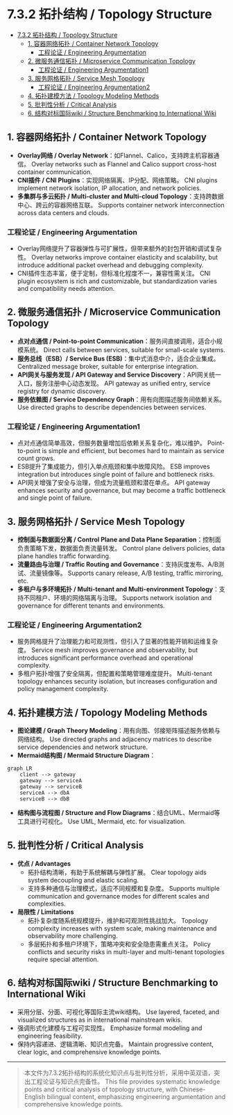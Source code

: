 # 7.3.2 拓扑结构 / Topology Structure


<!-- TOC START -->

- [7.3.2 拓扑结构 / Topology Structure](#732-拓扑结构-topology-structure)
  - [1. 容器网络拓扑 / Container Network Topology](#1-容器网络拓扑-container-network-topology)
    - [工程论证 / Engineering Argumentation](#工程论证-engineering-argumentation)
  - [2. 微服务通信拓扑 / Microservice Communication Topology](#2-微服务通信拓扑-microservice-communication-topology)
    - [工程论证 / Engineering Argumentation1](#工程论证-engineering-argumentation1)
  - [3. 服务网格拓扑 / Service Mesh Topology](#3-服务网格拓扑-service-mesh-topology)
    - [工程论证 / Engineering Argumentation2](#工程论证-engineering-argumentation2)
  - [4. 拓扑建模方法 / Topology Modeling Methods](#4-拓扑建模方法-topology-modeling-methods)
  - [5. 批判性分析 / Critical Analysis](#5-批判性分析-critical-analysis)
  - [6. 结构对标国际wiki / Structure Benchmarking to International Wiki](#6-结构对标国际wiki-structure-benchmarking-to-international-wiki)

<!-- TOC END -->

## 1. 容器网络拓扑 / Container Network Topology

- **Overlay网络 / Overlay Network**：如Flannel、Calico，支持跨主机容器通信。
  Overlay networks such as Flannel and Calico support cross-host container communication.
- **CNI插件 / CNI Plugins**：实现网络隔离、IP分配、网络策略。
  CNI plugins implement network isolation, IP allocation, and network policies.
- **多集群与多云拓扑 / Multi-cluster and Multi-cloud Topology**：支持跨数据中心、跨云的容器网络互联。
  Supports container network interconnection across data centers and clouds.

### 工程论证 / Engineering Argumentation

- Overlay网络提升了容器弹性与可扩展性，但带来额外的封包开销和调试复杂性。
  Overlay networks improve container elasticity and scalability, but introduce additional packet overhead and debugging complexity.
- CNI插件生态丰富，便于定制，但标准化程度不一，兼容性需关注。
  CNI plugin ecosystem is rich and customizable, but standardization varies and compatibility needs attention.

## 2. 微服务通信拓扑 / Microservice Communication Topology

- **点对点通信 / Point-to-point Communication**：服务间直接调用，适合小规模系统。
  Direct calls between services, suitable for small-scale systems.
- **服务总线（ESB）/ Service Bus (ESB)**：集中式消息中介，适合企业集成。
  Centralized message broker, suitable for enterprise integration.
- **API网关与服务发现 / API Gateway and Service Discovery**：API网关统一入口，服务注册中心动态发现。
  API gateway as unified entry, service registry for dynamic discovery.
- **服务依赖图 / Service Dependency Graph**：用有向图描述服务间依赖关系。
  Use directed graphs to describe dependencies between services.

### 工程论证 / Engineering Argumentation1

- 点对点通信简单高效，但服务数量增加后依赖关系复杂化，难以维护。
  Point-to-point is simple and efficient, but becomes hard to maintain as service count grows.
- ESB提升了集成能力，但引入单点瓶颈和集中故障风险。
  ESB improves integration but introduces single point of failure and bottleneck risks.
- API网关增强了安全与治理，但成为流量瓶颈和潜在单点。
  API gateway enhances security and governance, but may become a traffic bottleneck and single point of failure.

## 3. 服务网格拓扑 / Service Mesh Topology

- **控制面与数据面分离 / Control Plane and Data Plane Separation**：控制面负责策略下发，数据面负责流量转发。
  Control plane delivers policies, data plane handles traffic forwarding.
- **流量路由与治理 / Traffic Routing and Governance**：支持灰度发布、A/B测试、流量镜像等。
  Supports canary release, A/B testing, traffic mirroring, etc.
- **多租户与多环境拓扑 / Multi-tenant and Multi-environment Topology**：支持不同租户、环境的网络隔离与治理。
  Supports network isolation and governance for different tenants and environments.

### 工程论证 / Engineering Argumentation2

- 服务网格提升了治理能力和可观测性，但引入了显著的性能开销和运维复杂度。
  Service mesh improves governance and observability, but introduces significant performance overhead and operational complexity.
- 多租户拓扑增强了安全隔离，但配置和策略管理难度提升。
  Multi-tenant topology enhances security isolation, but increases configuration and policy management complexity.

## 4. 拓扑建模方法 / Topology Modeling Methods

- **图论建模 / Graph Theory Modeling**：用有向图、邻接矩阵描述服务依赖与网络结构。
  Use directed graphs and adjacency matrices to describe service dependencies and network structure.
- **Mermaid结构图 / Mermaid Structure Diagram**：

```mermaid
graph LR
    client --> gateway
    gateway --> serviceA
    gateway --> serviceB
    serviceA --> dbA
    serviceB --> dbB
```

- **结构图与流程图 / Structure and Flow Diagrams**：结合UML、Mermaid等工具进行可视化。
  Use UML, Mermaid, etc. for visualization.

## 5. 批判性分析 / Critical Analysis

- **优点 / Advantages**
  - 拓扑结构清晰，有助于系统解耦与弹性扩展。
    Clear topology aids system decoupling and elastic scaling.
  - 支持多种通信与治理模式，适应不同规模和复杂度。
    Supports multiple communication and governance modes for different scales and complexities.
- **局限性 / Limitations**
  - 拓扑复杂度随系统规模提升，维护和可观测性挑战加大。
    Topology complexity increases with system scale, making maintenance and observability more challenging.
  - 多层拓扑和多租户环境下，策略冲突和安全隐患需重点关注。
    Policy conflicts and security risks in multi-layer and multi-tenant topologies require special attention.

## 6. 结构对标国际wiki / Structure Benchmarking to International Wiki

- 采用分层、分面、可视化等国际主流wiki结构。
  Use layered, faceted, and visualized structures as in international mainstream wikis.
- 强调形式化建模与工程可实现性。
  Emphasize formal modeling and engineering feasibility.
- 保持内容递进、逻辑清晰、知识点完备。
  Maintain progressive content, clear logic, and comprehensive knowledge points.

---
> 本文件为7.3.2拓扑结构的系统化知识点与批判性分析，采用中英双语，突出工程论证与知识点完备性。
> This file provides systematic knowledge points and critical analysis of topology structure, with Chinese-English bilingual content, emphasizing engineering argumentation and comprehensive knowledge points.
